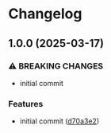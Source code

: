 # Changelog

## 1.0.0 (2025-03-17)


### ⚠ BREAKING CHANGES

* initial commit

### Features

* initial commit ([d70a3e2](https://github.com/compwright/shipstation-php/commit/d70a3e258cb5a67ca26945116960d9b55dccc44d))
